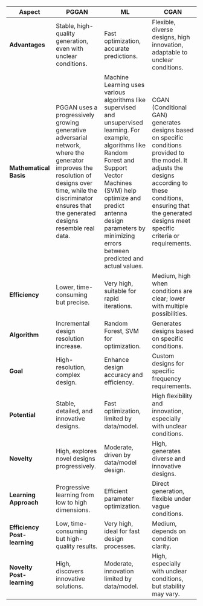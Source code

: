 | **Aspect**           | **PGGAN** | **ML** | **CGAN** |
|----------------------|-----------|--------|----------|
| **Advantages**       | Stable, high-quality generation, even with unclear conditions. | Fast optimization, accurate predictions. | Flexible, diverse designs, high innovation, adaptable to unclear conditions. |
| **Mathematical Basis** | PGGAN uses a progressively growing generative adversarial network, where the generator improves the resolution of designs over time, while the discriminator ensures that the generated designs resemble real data. | Machine Learning uses various algorithms like supervised and unsupervised learning. For example, algorithms like Random Forest and Support Vector Machines (SVM) help optimize and predict antenna design parameters by minimizing errors between predicted and actual values. | CGAN (Conditional GAN) generates designs based on specific conditions provided to the model. It adjusts the designs according to these conditions, ensuring that the generated designs meet specific criteria or requirements. |
| **Efficiency**       | Lower, time-consuming but precise. | Very high, suitable for rapid iterations. | Medium, high when conditions are clear; lower with multiple possibilities. |
| **Algorithm**        | Incremental design resolution increase. | Random Forest, SVM for optimization. | Generates designs based on specific conditions. |
| **Goal**             | High-resolution, complex design. | Enhance design accuracy and efficiency. | Custom designs for specific frequency requirements. |
| **Potential**        | Stable, detailed, and innovative designs. | Fast optimization, limited by data/model. | High flexibility and innovation, especially with unclear conditions. |
| **Novelty**          | High, explores novel designs progressively. | Moderate, driven by data/model design. | High, generates diverse and innovative designs. |
| **Learning Approach**| Progressive learning from low to high dimensions. | Efficient parameter optimization. | Direct generation, flexible under vague conditions. |
| **Efficiency Post-learning** | Low, time-consuming but high-quality results. | Very high, ideal for fast design processes. | Medium, depends on condition clarity. |
| **Novelty Post-learning** | High, discovers innovative solutions. | Moderate, innovation limited by data/model. | High, especially with unclear conditions, but stability may vary. |
